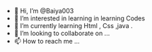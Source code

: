 - 👋 Hi, I’m @Baiya003 
- 👀 I’m interested in learning in learning Codes
- 🌱 I’m currently learning Html , Css ,java .
- 💞️ I’m looking to collaborate on ...
- 📫 How to reach me ...

<!---
Baiya003/Baiya003 is a ✨ special ✨ repository because its `README.md` (this file) appears on your GitHub profile.
You can click the Preview link to take a look at your changes.
--->
